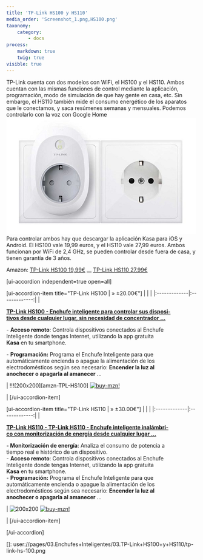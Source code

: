 ```yaml
---
title: 'TP-Link HS100 y HS110'
media_order: 'Screenshot_1.png,HS100.png'
taxonomy:
    category:
        - docs
process:
    markdown: true
    twig: true
visible: true
---
```


TP-Link cuenta con dos modelos con WiFi, el HS100 y el HS110. Ambos cuentan con las mismas funciones de control mediante la aplicación, programación, modo de simulación de que hay gente en casa, etc. Sin embargo, el HS110 también mide el consumo energético de los aparatos que le conectamos, y saca resúmenes semanas y mensuales. Podemos controlarlo con la voz con Google Home
![](Screenshot_1.png)
Para controlar ambos hay que descargar la aplicación Kasa para iOS y Android. El HS100 vale 19,99 euros, y el HS110 vale 27,99 euros. Ambos funcionan por WiFi de 2,4 GHz, se pueden controlar desde fuera de casa, y tienen garantía de 3 años.

Amazon: [TP-Link HS100 19,99€](https://amzn.to/2Lj7sHB) __ [TP-Link HS110  27.99€](https://amzn.to/2LjHwve) 

[ui-accordion independent=true open=all]

[ui-accordion-item title="TP-Link HS100 | » ±20.00€"]
|  |  |
|:-------------|:-------------:|
| <p>[**TP-Link HS100 - Enchufe inteligente para controlar sus disposi-<br />tivos desde cualquier lugar, sin necesidad de concentrador ...**](https://amzn.to/2Lj7sHB)</p><p>- **Acceso remoto**: Controla dispositivos conectados al Enchufe<br/>Inteligente donde tengas Internet, utilizando la app gratuita<br/>**Kasa** en tu smartphone.</p><p>- **Programación:** Programa el Enchufe Inteligente para que<br/>automáticamente encienda o apague la alimentación de los<br/> electrodomésticos según sea necesario: **Encender la luz al <br/>anochecer o apagarla al amanecer** ...</p> | !!![200x200][amzn-TPL-HS100] [![buy-mzn!][buy-mzn]](https://amzn.to/2Lj7sHB)</p> |
[/ui-accordion-item]

[ui-accordion-item title="TP-Link HS110 | » ±30.00€"]
|  |  |
|:-------------|:-------------:|
| <p>[**TP-Link HS110 - TP-Link HS110 - Enchufe inteligente inalámbri-<br/>co con monitorización de energía desde cualquier lugar ...**](https://amzn.to/2Lj7sHB)</p><p>**- Monitorización de energía**: Analiza el consumo de potencia a<br />tiempo real e histórico de un dispositivo.<br/>- **Acceso remoto**: Controla dispositivos conectados al Enchufe<br/>Inteligente donde tengas Internet, utilizando la app gratuita<br/>**Kasa** en tu smartphone.<br/>- **Programación:** Programa el Enchufe Inteligente para que<br/>automáticamente encienda o apague la alimentación de los<br/> electrodomésticos según sea necesario: **Encender la luz al <br/>anochecer o apagarla al amanecer** ...</p> | ![200x200][amzn-TPL-HS110] [![buy-mzn!][buy-mzn]](https://amzn.to/2LjHwve)</p> |
[/ui-accordion-item]

[/ui-accordion]

<!--- REFERENCIA A IMAGENES AL PIE DEl ARTÍCULO --->

[mejor-oferta]: https://dabuttonfactory.com/button.png?t=Mejor+oferta!&f=Roboto-Bold&ts=24&tc=fff&w=200&h=50&c=5&bgt=unicolored&bgc=e4b101?classes=float-left
[]: user://pages/03.Enchufes+Inteligentes/03.TP-Link+HS100+y+HS110/tp-link-hs-100.png

[amzn-TPL-HS110]: https://dummyimage.com/200x200/474/fff.png&text=200x200
[amzn-btn-lnk]: https://images-na.ssl-images-amazon.com/images/G/01/associates/remote-buy-box/buy1.gif "TP-Link-HS100"
[buy-mzn]: https://dabuttonfactory.com/button.png?t=Buy+from+AMAZON!&f=Roboto-Bold&ts=20&tc=fff&w=200&h=40&c=5&bgt=unicolored&bgc=037ba2